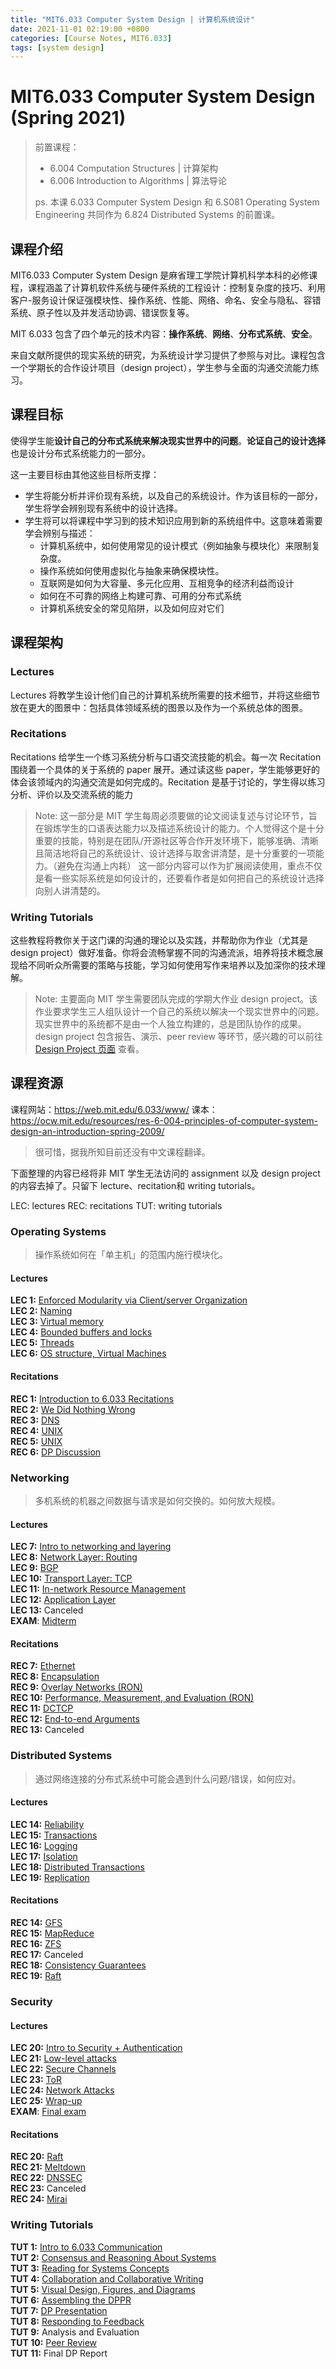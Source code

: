 ```yaml
---
title: "MIT6.033 Computer System Design | 计算机系统设计"
date: 2021-11-01 02:19:00 +0800
categories: [Course Notes, MIT6.033]
tags: [system design]
---
```


# MIT6.033 Computer System Design (Spring 2021)
> 前置课程：
> * 6.004 Computation Structures | 计算架构
> * 6.006 Introduction to Algorithms | 算法导论
> 
> ps. 本课 6.033 Computer System Design 和 6.S081 Operating System Engineering 共同作为 6.824 Distributed Systems 的前置课。

## 课程介绍
MIT6.033 Computer System Design 是麻省理工学院计算机科学本科的必修课程，课程涵盖了计算机软件系统与硬件系统的工程设计：控制复杂度的技巧、利用客户-服务设计保证强模块性、操作系统、性能、网络、命名、安全与隐私、容错系统、原子性以及并发活动协调、错误恢复等。

MIT 6.033 包含了四个单元的技术内容：**操作系统**、**网络**、**分布式系统**、**安全**。

来自文献所提供的现实系统的研究，为系统设计学习提供了参照与对比。课程包含一个学期长的合作设计项目（design project），学生参与全面的沟通交流能力练习。

## 课程目标

使得学生能**设计自己的分布式系统来解决现实世界中的问题**。**论证自己的设计选择**也是设计分布式系统能力的一部分。

这一主要目标由其他这些目标所支撑：
* 学生将能分析并评价现有系统，以及自己的系统设计。作为该目标的一部分，学生将学会辨别现有系统中的设计选择。
* 学生将可以将课程中学习到的技术知识应用到新的系统组件中。这意味着需要学会辨别与描述：
    * 计算机系统中，如何使用常见的设计模式（例如抽象与模块化）来限制复杂度。
    * 操作系统如何使用虚拟化与抽象来确保模块性。
    * 互联网是如何为大容量、多元化应用、互相竞争的经济利益而设计
    * 如何在不可靠的网络上构建可靠、可用的分布式系统
    * 计算机系统安全的常见陷阱，以及如何应对它们

## 课程架构

### Lectures
Lectures 将教学生设计他们自己的计算机系统所需要的技术细节，并将这些细节放在更大的图景中：包括具体领域系统的图景以及作为一个系统总体的图景。

### Recitations
Recitations 给学生一个练习系统分析与口语交流技能的机会。每一次 Recitation 围绕着一个具体的关于系统的 paper 展开。通过读这些 paper，学生能够更好的体会该领域内的沟通交流是如何完成的。Recitation 是基于讨论的，学生得以练习分析、评价以及交流系统的能力

> Note: 这一部分是 MIT 学生每周必须要做的论文阅读复述与讨论环节，旨在锻炼学生的口语表达能力以及描述系统设计的能力。个人觉得这个是十分重要的技能，特别是在团队/开源社区等合作开发环境下，能够准确、清晰且简洁地将自己的系统设计、设计选择与取舍讲清楚，是十分重要的一项能力。（避免在沟通上内耗）
> 这一部分内容可以作为扩展阅读使用，重点不仅是看一些实际系统是如何设计的，还要看作者是如何把自己的系统设计选择向别人讲清楚的。

### Writing Tutorials
这些教程将教你关于这门课的沟通的理论以及实践，并帮助你为作业（尤其是 design project）做好准备。你将会流畅掌握不同的沟通流派，培养将技术概念展现给不同听众所需要的策略与技能，学习如何使用写作来培养以及加深你的技术理解。

> Note: 主要面向 MIT 学生需要团队完成的学期大作业 design project。该作业要求学生三人组队设计一个自己的系统以解决一个现实世界中的问题。现实世界中的系统都不是由一个人独立构建的，总是团队协作的成果。design project 包含报告、演示、peer review 等环节，感兴趣的可以前往 [Design Project 页面](https://web.mit.edu/6.033/www/dp.shtml) 查看。

## 课程资源
课程网站：https://web.mit.edu/6.033/www/
课本：https://ocw.mit.edu/resources/res-6-004-principles-of-computer-system-design-an-introduction-spring-2009/

> 很可惜，据我所知目前还没有中文课程翻译。

下面整理的内容已经将非 MIT 学生无法访问的 assignment 以及 design project 的内容去掉了。只留下 lecture、recitation和 writing tutorials。

LEC: lectures
REC: recitations
TUT: writing tutorials

### Operating Systems
> 操作系统如何在「单主机」的范围内施行模块化。

#### Lectures
**LEC 1:** [Enforced Modularity via Client/server Organization](https://web.mit.edu/6.033/www/lec/l01.shtml)  
**LEC 2:** [Naming](https://web.mit.edu/6.033/www/lec/l02.shtml)  
**LEC 3:** [Virtual memory](https://web.mit.edu/6.033/www/lec/l03.shtml)  
**LEC 4:** [Bounded buffers and locks](https://web.mit.edu/6.033/www/lec/l04.shtml)  
**LEC 5:** [Threads](https://web.mit.edu/6.033/www/lec/l05.shtml)  
**LEC 6:** [OS structure, Virtual Machines](https://web.mit.edu/6.033/www/lec/l06.shtml) 

#### Recitations
**REC 1:** [Introduction to 6.033 Recitations](https://web.mit.edu/6.033/www/recitations/01-intro.shtml)  
**REC 2:** [We Did Nothing Wrong](https://web.mit.edu/6.033/www/recitations/02-wrong.shtml)  
**REC 3:** [DNS](https://web.mit.edu/6.033/www/recitations/03-dns.shtml)  
**REC 4:** [UNIX](https://web.mit.edu/6.033/www/recitations/04-unix.shtml)  
**REC 5:** [UNIX](https://web.mit.edu/6.033/www/recitations/05-unix.shtml)  
**REC 6:** [DP Discussion](https://web.mit.edu/6.033/www/recitations/06-dp.shtml)  

### Networking
> 多机系统的机器之间数据与请求是如何交换的。如何放大规模。

#### Lectures
**LEC 7:** [Intro to networking and layering](https://web.mit.edu/6.033/www/lec/l07.shtml)    
**LEC 8:** [Network Layer: Routing](https://web.mit.edu/6.033/www/lec/l08.shtml)  
**LEC 9:** [BGP](https://web.mit.edu/6.033/www/lec/l09.shtml)  
**LEC 10:** [Transport Layer: TCP](https://web.mit.edu/6.033/www/lec/l10.shtml)  
**LEC 11:** [In-network Resource Management](https://web.mit.edu/6.033/www/lec/l11.shtml)  
**LEC 12:** [Application Layer](https://web.mit.edu/6.033/www/lec/l12.shtml)  
**LEC 13:** Canceled  
**EXAM**: [Midterm](https://web.mit.edu/6.033/www/assignments/exam-1.shtml)

#### Recitations
**REC 7:** [Ethernet](https://web.mit.edu/6.033/www/recitations/07-ethernet.shtml)  
**REC 8:** [Encapsulation](https://web.mit.edu/6.033/www/recitations/08-encapsulation.shtml)  
**REC 9:** [Overlay Networks (RON)](https://web.mit.edu/6.033/www/recitations/09-ron.shtml)  
**REC 10:** [Performance, Measurement, and Evaluation (RON)](https://web.mit.edu/6.033/www/recitations/10-ron.shtml)  
**REC 11:** [DCTCP](https://web.mit.edu/6.033/www/recitations/11-dctcp.shtml)  
**REC 12:** [End-to-end Arguments](https://web.mit.edu/6.033/www/recitations/12-e2e.shtml)  
**REC 13:** Canceled  


### Distributed Systems
> 通过网络连接的分布式系统中可能会遇到什么问题/错误，如何应对。

#### Lectures
**LEC 14:** [Reliability](https://web.mit.edu/6.033/www/lec/l14.shtml)  
**LEC 15:** [Transactions](https://web.mit.edu/6.033/www/lec/l15.shtml)  
**LEC 16:** [Logging](https://web.mit.edu/6.033/www/lec/l16.shtml)  
**LEC 17:** [Isolation](https://web.mit.edu/6.033/www/lec/l17.shtml)  
**LEC 18:** [Distributed Transactions](https://web.mit.edu/6.033/www/lec/l18.shtml)  
**LEC 19:** [Replication](https://web.mit.edu/6.033/www/lec/l19.shtml)  

#### Recitations
**REC 14:** [GFS](https://web.mit.edu/6.033/www/recitations/14-gfs.shtml)  
**REC 15:** [MapReduce](https://web.mit.edu/6.033/www/recitations/15-mapreduce.shtml)  
**REC 16:** [ZFS](https://web.mit.edu/6.033/www/recitations/16-zfs.shtml)  
**REC 17:** Canceled  
**REC 18:** [Consistency Guarantees](https://web.mit.edu/6.033/www/recitations/18-baseball.shtml)  
**REC 19:** [Raft](https://web.mit.edu/6.033/www/recitations/19-raft.shtml)  

### Security
#### Lectures
**LEC 20:** [Intro to Security + Authentication](https://web.mit.edu/6.033/www/lec/l20.shtml)  
**LEC 21:** [Low-level attacks](https://web.mit.edu/6.033/www/lec/l21.shtml)  
**LEC 22:** [Secure Channels](https://web.mit.edu/6.033/www/lec/l22.shtml)  
**LEC 23:** [ToR](https://web.mit.edu/6.033/www/lec/l23.shtml)  
**LEC 24:** [Network Attacks](https://web.mit.edu/6.033/www/lec/l24.shtml)  
**LEC 25:** [Wrap-up](https://web.mit.edu/6.033/www/lec/l25.shtml)  
**EXAM**: [Final exam](https://web.mit.edu/6.033/www/assignments/exam-2.shtml)

#### Recitations
**REC 20:** [Raft](https://web.mit.edu/6.033/www/recitations/20-raft.shtml)  
**REC 21:** [Meltdown](https://web.mit.edu/6.033/www/recitations/21-meltdown.shtml)  
**REC 22:** [DNSSEC](https://web.mit.edu/6.033/www/recitations/22-dnssec.shtml)  
**REC 23:** Canceled  
**REC 24:** [Mirai](https://web.mit.edu/6.033/www/recitations/24-mirai.shtml)  


### Writing Tutorials
**TUT 1:** [Intro to 6.033 Communication](https://web.mit.edu/6.033/www/tutorials/01-intro.shtml)  
**TUT 2:** [Consensus and Reasoning About Systems](https://web.mit.edu/6.033/www/tutorials/02-consensus.shtml)  
**TUT 3:** [Reading for Systems Concepts](https://web.mit.edu/6.033/www/tutorials/03-systems.shtml)  
**TUT 4:** [Collaboration and Collaborative Writing](https://web.mit.edu/6.033/www/tutorials/04-collaboration.shtml)  
**TUT 5:** [Visual Design, Figures, and Diagrams](https://web.mit.edu/6.033/www/tutorials/05-design.shtml)  
**TUT 6:** [Assembling the DPPR](https://web.mit.edu/6.033/www/tutorials/06-dppr.shtml)  
**TUT 7:** [DP Presentation](https://web.mit.edu/6.033/www/tutorials/07-presentation.shtml)  
**TUT 8:** [Responding to Feedback](https://web.mit.edu/6.033/www/tutorials/08-feedback.shtml)   
**TUT 9:** Analysis and Evaluation  
**TUT 10:** [Peer Review](https://web.mit.edu/6.033/www/tutorials/10-peerreview.shtml)  
**TUT 11:** Final DP Report  

